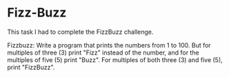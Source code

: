 # Fizz-Buzz

This task I had to complete the FizzBuzz challenge.

Fizzbuzz: Write a program that prints the numbers from 1 to 100. 
But for multiples of three (3) print "Fizz" instead of the number, 
and for the multiples of five (5) print "Buzz". For multiples of both three (3) and five (5), print "FizzBuzz".

